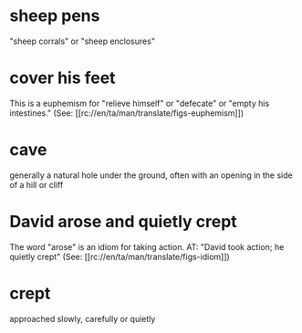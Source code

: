# sheep pens

"sheep corrals" or "sheep enclosures"

# cover his feet

This is a euphemism for "relieve himself" or "defecate" or "empty his intestines." (See: [[rc://en/ta/man/translate/figs-euphemism]])

# cave

generally a natural hole under the ground, often with an opening in the side of a hill or cliff

# David arose and quietly crept

The word "arose" is an idiom for taking action. AT: "David took action; he quietly crept" (See: [[rc://en/ta/man/translate/figs-idiom]])

# crept

approached slowly, carefully or quietly